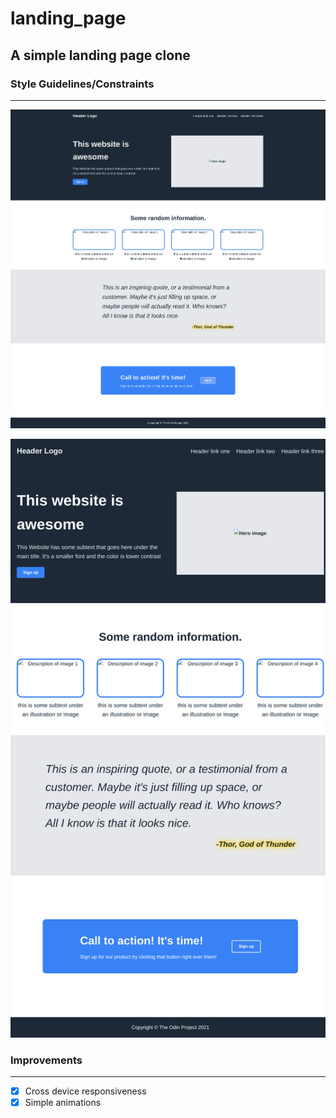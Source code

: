 # landing_page

## A simple landing page clone

### Style Guidelines/Constraints 
---
![Style guideline 1](image.png)

![Style guideline 2](image-1.png)

### Improvements
---
- [x] Cross device responsiveness
- [x] Simple animations
